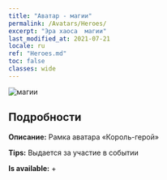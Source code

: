 ```yaml
---
title: "Аватар - магии"
permalink: /Avatars/Heroes/
excerpt: "Эра хаоса  магии"
last_modified_at: 2021-07-21
locale: ru
ref: "Heroes.md"
toc: false
classes: wide
---
```

 ![магии](/images/a/avatarFrame_49.png)

## Подробности

 **Описание:** Рамка аватара «Король-герой» 

 **Tips:** Выдается за участие в событии 

 **Is available:**  + 

